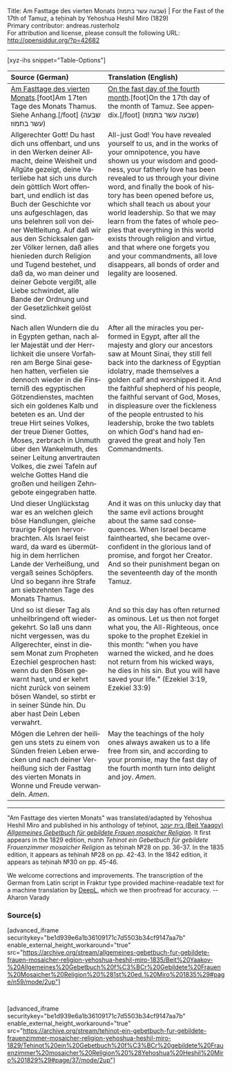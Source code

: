 <html>
<head></head>
<body>
Title: Am Fasttage des vierten Monats (שבעה עשר בתמוז) | For the Fast of the 17th of Tamuz, a teḥinah by Yehoshua Heshil Miro (1829)<br />
Primary contributor: andreas.rusterholz<br />
For attribution and license, please consult the following URL: <a href="http://opensiddur.org/?p=42682">http://opensiddur.org/?p=42682</a>
<p />
<hr />

[xyz-ihs snippet="Table-Options"]<table style="margin-left: auto; margin-right: auto;" class="draggable">
<thead><tr><th id="x" style="text-align: left;">Source (German)</th><th style="text-align: left;">Translation (English)</th></tr></thead>
<tbody>
<tr><td style="vertical-align:top;">
<div class="german" lang="de">
<u>Am Fasttage des vierten Monats</u>.[foot]Am 17ten Tage des Monats Thamus. Siehe Anhang.[/foot] <span class="hebrew">(שבעה עשר בתמוז)</span>
</div></td>

<td style="vertical-align:top;">
<div class="english" lang="en">
<u>On the fast day of the fourth month</u>.[foot]On the 17th day of the month of Tamuz. See appendix.[/foot] <span class="hebrew">(שבעה עשר בתמוז)</span>
</div></td></tr>


<tr><td style="vertical-align:top;">
<div class="german" lang="de">
Allgerechter Gott! Du hast dich uns offenbart, und uns in den Werken deiner Allmacht, deine Weisheit und Allgüte gezeigt, deine Vaterliebe hat sich uns durch dein göttlich Wort offenbart, und endlich ist das Buch der Geschichte vor uns aufgeschlagen, das uns belehren soll von deiner Weltleitung. Auf daß wir aus den Schicksalen ganzer Völker lernen, daß alles hienieden durch Religion und Tugend bestehet, und daß da, wo man deiner und deiner Gebote vergißt, alle Liebe schwindet, alle Bande der Ordnung und der Gesetzlichkeit gelöst sind. 
</div></td>

<td style="vertical-align:top;">
<div class="english" lang="en">
All-just God! You have revealed yourself to us, and in the works of your omnipotence, you have shown us your wisdom and goodness, your fatherly love has been revealed to us through your divine word, and finally the book of history has been opened before us, which shall teach us about your world leadership. So that we may learn from the fates of whole peoples that everything in this world exists through religion and virtue, and that where one forgets you and your commandments, all love disappears, all bonds of order and legality are loosened. 
</div></td></tr>


<tr><td style="vertical-align:top;">
<div class="german" lang="de">
Nach allen Wundern die du in Egypten gethan, nach aller Majestät und der Herrlichkeit die unsere Vorfahren am Berge Sinai gesehen hatten, verfielen sie dennoch wieder in die Finsterniß des egyptischen Götzendienstes, machten sich ein goldenes Kalb und beteten es an. Und der treue Hirt seines Volkes, der treue Diener Gottes, Moses, zerbrach in Unmuth über den Wankelmuth, des seiner Leitung anvertrauten Volkes, die zwei Tafeln auf welche Gottes Hand die großen und heiligen Zehngebote eingegraben hatte. 
</div></td>

<td style="vertical-align:top;">
<div class="english" lang="en">
After all the miracles you performed in Egypt, after all the majesty and glory our ancestors saw at Mount Sinai, they still fell back into the darkness of Egyptian idolatry, made themselves a golden calf and worshipped it. And the faithful shepherd of his people, the faithful servant of God, Moses, in displeasure over the fickleness of the people entrusted to his leadership, broke the two tablets on which God's hand had engraved the great and holy Ten Commandments. 
</div></td></tr>


<tr><td style="vertical-align:top;">
<div class="german" lang="de">
Und dieser Unglückstag war es an welchen gleich böse Handlungen, gleiche traurige Folgen hervorbrachten. Als Israel feist ward, da ward es übermüthig in dem herrlichen Lande der Verheißung, und vergaß seines Schöpfers. Und so begann ihre Strafe am siebzehnten Tage des Monats Thamus. 
</div></td>

<td style="vertical-align:top;">
<div class="english" lang="en">
And it was on this unlucky day that the same evil actions brought about the same sad consequences. When Israel became fainthearted, she became overconfident in the glorious land of promise, and forgot her Creator. And so their punishment began on the seventeenth day of the month Tamuz. 
</div></td></tr>


<tr><td style="vertical-align:top;">
<div class="german" lang="de">
Und so ist dieser Tag als unheilbringend oft wiedergekehrt. So laß uns dann nicht vergessen, was du Allgerechter, einst in diesem Monat zum Propheten Ezechiel gesprochen hast: wenn du den Bösen gewarnt hast, und er kehrt nicht zurück von seinem bösen Wandel, so stirbt er in seiner Sünde hin. Du aber hast Dein Leben verwahrt. 
</div></td>

<td style="vertical-align:top;">
<div class="english" lang="en">
And so this day has often returned as ominous. Let us then not forget what you, the All-Righteous, once spoke to the prophet Ezekiel in this month: "when you have warned the wicked, and he does not return from his wicked ways, he dies in his sin. But you will have saved your life." <span class="citation">(Ezekiel 3:19, Ezekiel 33:9)</span>
</div></td></tr>


<tr><td style="vertical-align:top;">
<div class="german" lang="de">
Mögen die Lehren der heiligen uns stets zu einem von Sünden freien Leben erwecken und nach deiner Verheißung sich der Fasttag des vierten Monats in Wonne und Freude verwandeln. <em>Amen</em>.
</div></td>

<td style="vertical-align:top;">
<div class="english" lang="en">
May the teachings of the holy ones always awaken us to a life free from sin, and according to your promise, may the fast day of the fourth month turn into delight and joy. <em>Amen</em>.
</div></td></tr>
</tbody></table>

<hr />

"Am Fasttage des vierten Monats" was translated/adapted by Yehoshua Heshil Miro and published in his anthology of teḥinot, <a href="/?p=41365">בית יעקב (Beit Yaaqov) <em>Allgemeines Gebetbuch für gebildete Frauen mosaicher Religion</em></a>. It first appears in the 1829 edition, תחנות <em>Teḥinot ein Gebetbuch für gebildete Frauenzimmer mosaicher Religion</em> as teḥinah №28 on pp. 36-37. In the 1835 edition, it appears as teḥinah №28 on pp. 42-43. In the 1842 edition, it appears as teḥinah №30 on pp. 45-46.

We welcome corrections and improvements. The transcription of the German from Latin script in Fraktur type provided machine-readable text for a machine translation by <a href="https://www.deepl.com/en/translator">DeepL</a>, which we then proofread for accuracy. --Aharon Varady
 

<h3>Source(s)</h3>

[advanced_iframe securitykey="be1d939e6a1b36109171c7d5503b34cf9147aa7b" enable_external_height_workaround="true" src="https://archive.org/stream/allgemeines-gebetbuch-fur-gebildete-frauen-mosaicher-religion-yehoshua-heshil-miro-1835/Beit%20Yaakov-%20Allgemeines%20Gebetbuch%20f%C3%BCr%20Gebildete%20Frauen%20Mosaicher%20Religion%20%281st%20ed.%20Miro%201835%29#page/n59/mode/2up"]
 
&nbsp;

[advanced_iframe securitykey="be1d939e6a1b36109171c7d5503b34cf9147aa7b" enable_external_height_workaround="true" src="https://archive.org/stream/tehinot-ein-gebetbuch-fur-gebildete-frauenzimmer-mosaicher-religion-yehoshua-heshil-miro-1829/Tehinot%20ein%20Gebetbuch%20f%C3%BCr%20gebildete%20Frauenzimmer%20mosaicher%20Religion%20%28Yehoshua%20Heshil%20Miro%201829%29#page/37/mode/2up"]

&nbsp;
</body>
</html>